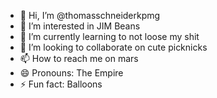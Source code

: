 - 👋 Hi, I’m @thomasschneiderkpmg
- 👀 I’m interested in JIM Beans
- 🌱 I’m currently learning to not loose my shit
- 💞️ I’m looking to collaborate on cute picknicks
- 📫 How to reach me on mars
- 😄 Pronouns: The Empire
- ⚡ Fun fact: Balloons

<!---
thomasschneiderkpmg/thomasschneiderkpmg is a ✨ special ✨ repository because its `README.md` (this file) appears on your GitHub profile.
You can click the Preview link to take a look at your changes.
--->
